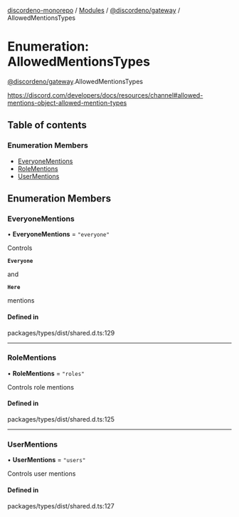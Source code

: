 [discordeno-monorepo](../README.md) / [Modules](../modules.md) / [@discordeno/gateway](../modules/discordeno_gateway.md) / AllowedMentionsTypes

# Enumeration: AllowedMentionsTypes

[@discordeno/gateway](../modules/discordeno_gateway.md).AllowedMentionsTypes

https://discord.com/developers/docs/resources/channel#allowed-mentions-object-allowed-mention-types

## Table of contents

### Enumeration Members

- [EveryoneMentions](discordeno_gateway.AllowedMentionsTypes.md#everyonementions)
- [RoleMentions](discordeno_gateway.AllowedMentionsTypes.md#rolementions)
- [UserMentions](discordeno_gateway.AllowedMentionsTypes.md#usermentions)

## Enumeration Members

### EveryoneMentions

• **EveryoneMentions** = `"everyone"`

Controls

**`Everyone`**

and

**`Here`**

mentions

#### Defined in

packages/types/dist/shared.d.ts:129

---

### RoleMentions

• **RoleMentions** = `"roles"`

Controls role mentions

#### Defined in

packages/types/dist/shared.d.ts:125

---

### UserMentions

• **UserMentions** = `"users"`

Controls user mentions

#### Defined in

packages/types/dist/shared.d.ts:127
